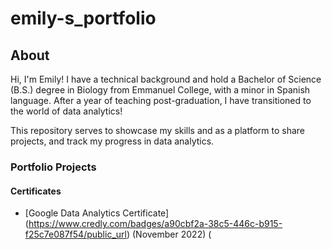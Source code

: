 # emily-s_portfolio

## About
Hi, I'm Emily! I have a technical background and hold a Bachelor of Science (B.S.) degree in Biology from Emmanuel College, with a minor in Spanish language. After a year of teaching post-graduation, I have transitioned to the world of data analytics!

This repository serves to showcase my skills and as a platform to share projects, and track my progress in data analytics.

### Portfolio Projects

#### Certificates
- [Google Data Analytics Certificate] (https://www.credly.com/badges/a90cbf2a-38c5-446c-b915-f25c7e087f54/public_url) (November 2022) (
